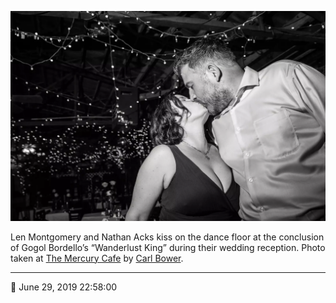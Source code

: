 ![Len Montgomery and Nathan Acks kiss](assets/fe8724f7e546db75e590bcf0af9c05e2.webp)

Len Montgomery and Nathan Acks kiss on the dance floor at the conclusion of Gogol Bordello’s “Wanderlust King” during their wedding reception. Photo taken at [The Mercury Cafe](http://mercurycafe.com/) by [Carl Bower](http://carlbowerphotos.com/).

- - - -

📅 June 29, 2019 22:58:00
